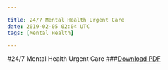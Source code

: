 ```yaml
---

title: 24/7 Mental Health Urgent Care
date: 2019-02-05 02:04 UTC
tags: [Mental Health]

---
```

#24/7 Mental Health Urgent Care
###<a href="/images/Dual.pdf" target="_blank">Download PDF</a>
